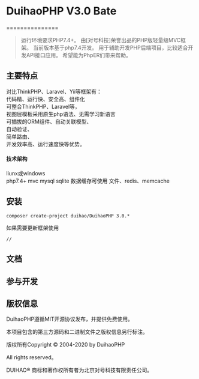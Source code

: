 # DuihaoPHP V3.0 Bate
===============
> 运行环境要求PHP7.4+。
由[对号科技]荣誉出品的PHP版轻量级MVC框架。
当前版本基于php7.4开发。
用于辅助开发PHP后端项目，比较适合开发API接口应用。
希望能为PhpER们带来帮助。

## 主要特点
对比ThinkPHP、Laravel、Yii等框架有：\
代码精、运行快、安全高、组件化\
可整合ThinkPHP、Laravel等，\
视图层模板采用原生php语法、无需学习新语言\
可插拔的ORM组件、自动关联模型、\
自动验证、\
简单路由、\
开发效率高、运行速度快等优势。

#### 技术架构
liunx或windows\
php7.4+ mvc mysql sqlite 数据缓存可使用 文件、redis、memcache


## 安装

~~~
composer create-project duihao/DuihaoPHP 3.0.*
~~~

如果需要更新框架使用
~~~
//
~~~

## 文档



## 参与开发



## 版权信息

DuihaoPHP遵循MIT开源协议发布，并提供免费使用。

本项目包含的第三方源码和二进制文件之版权信息另行标注。

版权所有Copyright © 2004-2020 by DuihaoPHP

All rights reserved。

DUIHAO® 商标和著作权所有者为北京对号科技有限责任公司。

